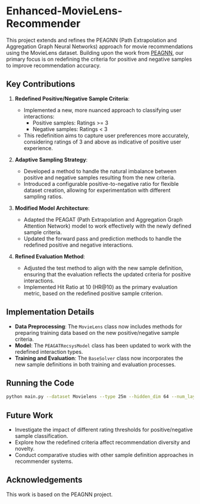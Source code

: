 # Enhanced-MovieLens-Recommender

This project extends and refines the PEAGNN (Path Extrapolation and Aggregation Graph Neural Networks) approach for movie recommendations using the MovieLens dataset. Building upon the work from [PEAGNN](https://github.com/blindsubmission1/PEAGNN), our primary focus is on redefining the criteria for positive and negative samples to improve recommendation accuracy.

## Key Contributions

1. **Redefined Positive/Negative Sample Criteria**: 
   - Implemented a new, more nuanced approach to classifying user interactions:
     - Positive samples: Ratings >= 3
     - Negative samples: Ratings < 3
   - This redefinition aims to capture user preferences more accurately, considering ratings of 3 and above as indicative of positive user experience.

2. **Adaptive Sampling Strategy**:
   - Developed a method to handle the natural imbalance between positive and negative samples resulting from the new criteria.
   - Introduced a configurable positive-to-negative ratio for flexible dataset creation, allowing for experimentation with different sampling ratios.

3. **Modified Model Architecture**:
   - Adapted the PEAGAT (Path Extrapolation and Aggregation Graph Attention Network) model to work effectively with the newly defined sample criteria.
   - Updated the forward pass and prediction methods to handle the redefined positive and negative interactions.

4. **Refined Evaluation Method**:
   - Adjusted the test method to align with the new sample definition, ensuring that the evaluation reflects the updated criteria for positive interactions.
   - Implemented Hit Ratio at 10 (HR@10) as the primary evaluation metric, based on the redefined positive sample criterion.

## Implementation Details

- **Data Preprocessing**: The `MovieLens` class now includes methods for preparing training data based on the new positive/negative sample criteria.
- **Model**: The `PEAGATRecsysModel` class has been updated to work with the redefined interaction types.
- **Training and Evaluation**: The `BaseSolver` class now incorporates the new sample definitions in both training and evaluation processes.

## Running the Code

```bash
python main.py --dataset Movielens --type 25m --hidden_dim 64 --num_layers 2 --num_heads 1 --dropout 0.1 --channel_aggr att --device cuda --gpu_idx 0 --runs 5 --epochs 30 --batch_size 1024 --lr 0.001 --weight_decay 0.001
```

## Future Work

- Investigate the impact of different rating thresholds for positive/negative sample classification.
- Explore how the redefined criteria affect recommendation diversity and novelty.
- Conduct comparative studies with other sample definition approaches in recommender systems.

## Acknowledgements

This work is based on the PEAGNN project.